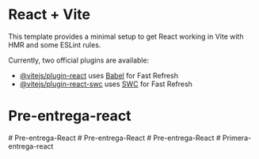 # React + Vite

This template provides a minimal setup to get React working in Vite with HMR and some ESLint rules.

Currently, two official plugins are available:

- [@vitejs/plugin-react](https://github.com/vitejs/vite-plugin-react/blob/main/packages/plugin-react/README.md) uses [Babel](https://babeljs.io/) for Fast Refresh
- [@vitejs/plugin-react-swc](https://github.com/vitejs/vite-plugin-react-swc) uses [SWC](https://swc.rs/) for Fast Refresh
# Pre-entrega-react
#   P r e - e n t r e g a - R e a c t  
 #   P r e - e n t r e g a - R e a c t  
 #   P r e - e n t r e g a - R e a c t  
 #   P r i m e r a - e n t r e g a - r e a c t  
 